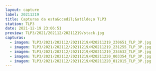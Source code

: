 ```yaml
---
layout: capture
label: 20211219
title: Capturas da esta&ccedil;&atilde;o TLP3
station: TLP3
date: 2021-12-19 23:06:51
preview: TLP3/2021/202112/20211219/stack.jpg
capturas:
  - imagem: TLP3/2021/202112/20211219/M20211219_230651_TLP_3P.jpg
  - imagem: TLP3/2021/202112/20211219/M20211219_231255_TLP_3P.jpg
  - imagem: TLP3/2021/202112/20211219/M20211219_234632_TLP_3P.jpg
  - imagem: TLP3/2021/202112/20211219/M20211220_003354_TLP_3P.jpg
  - imagem: TLP3/2021/202112/20211219/M20211220_012815_TLP_3P.jpg
---
```

